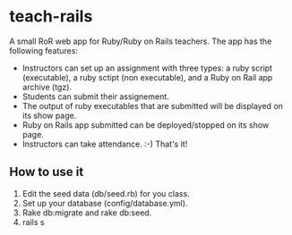 teach-rails
===========

A small RoR web app  for Ruby/Ruby on Rails teachers. The app has the following features:
 - Instructors can set up an assignment with three types: a ruby script (executable), a ruby sctipt (non executable), and a Ruby on Rail app archive (tgz). 
 - Students can submit their assignement.
 - The output of ruby executables that are submitted will be displayed on its show page. 
 - Ruby on Rails app submitted can be deployed/stopped on its show page. 
 - Instructors can take attendance. :-)
That's it! 

How to use it
-------------

 1. Edit the seed data (db/seed.rb) for you class.
 2. Set up your database (config/database.yml).
 3. Rake db:migrate and rake db:seed.
 4. rails s
